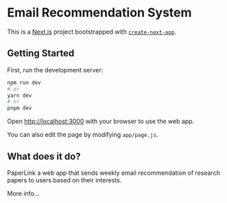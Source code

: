 # Email Recommendation System

This is a [Next.js](https://nextjs.org/) project bootstrapped with [`create-next-app`](https://github.com/vercel/next.js/tree/canary/packages/create-next-app).

## Getting Started

First, run the development server:

```bash
npm run dev
# or
yarn dev
# or
pnpm dev
```

Open [http://localhost:3000](http://localhost:3000) with your browser to use the web app.

You can also edit the page by modifying `app/page.js`.

## What does it do?
PaperLink a web app that sends weekly email recommendation of research papers to users based on their interests.

More info...